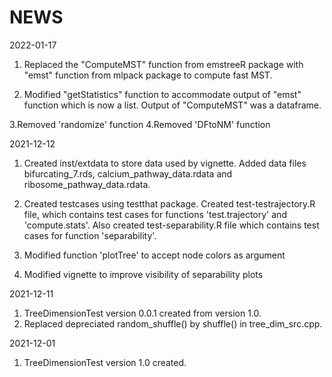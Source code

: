 NEWS
====
2022-01-17
1. Replaced the "ComputeMST" function from emstreeR package with "emst" function from mlpack package to compute fast MST.

2. Modified "getStatistics" function to accommodate output of "emst" function which is now a list. Output of "ComputeMST" was a dataframe.

3.Removed 'randomize' function
4.Removed 'DFtoNM' function

2021-12-12
1. Created inst/extdata to store data used by vignette. Added data files bifurcating_7.rds,       calcium_pathway_data.rdata and ribosome_pathway_data.rdata.

2. Created testcases using testthat package. Created test-testrajectory.R file, which contains    test cases for functions 'test.trajectory' and 'compute.stats'. Also created
   test-separability.R file which contains test cases for function 'separability'.

3. Modified function 'plotTree' to accept node colors as argument

4. Modified vignette to improve visibility of separability plots 

2021-12-11

1. TreeDimensionTest version 0.0.1 created from version 1.0.
2. Replaced depreciated random_shuffle() by shuffle() in tree_dim_src.cpp.

2021-12-01

1. TreeDimensionTest version 1.0 created.
